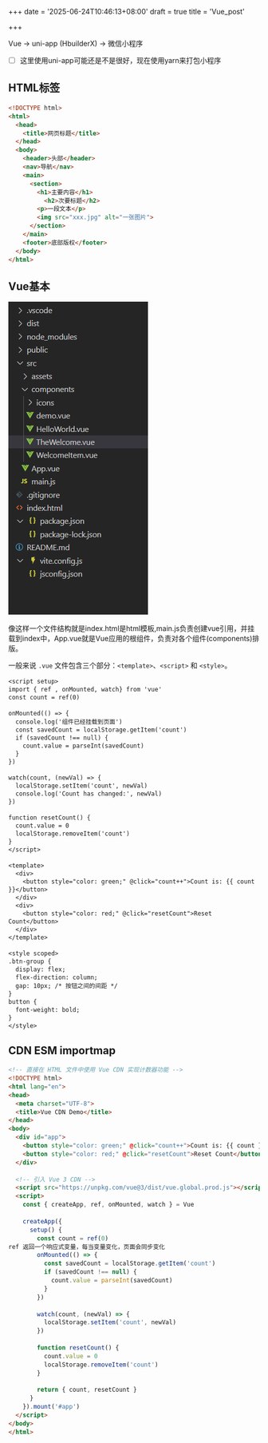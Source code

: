 +++
date = '2025-06-24T10:46:13+08:00'
draft = true
title = 'Vue_post'

+++

Vue -> uni-app (HbuilderX)  -> 微信小程序

- [ ] 这里使用uni-app可能还是不是很好，现在使用yarn来打包小程序

## HTML标签

```html
<!DOCTYPE html>
<html>
  <head>
    <title>网页标题</title>
  </head>
  <body>
    <header>头部</header>
    <nav>导航</nav>
    <main>
      <section>
        <h1>主要内容</h1>
          <h2>次要标题</h2>
        <p>一段文本</p>
        <img src="xxx.jpg" alt="一张图片">
      </section>
    </main>
    <footer>底部版权</footer>
  </body>
</html>


```



## Vue基本

![image-20250624162749276](assets/image-20250624162749276.png)

像这样一个文件结构就是index.html是html模板,main.js负责创建vue引用，并挂载到index中，App.vue就是Vue应用的根组件，负责对各个组件(components)排版。

一般来说 `.vue` 文件包含三个部分：`<template>`、`<script>` 和 `<style>`。

```vue
<script setup>
import { ref , onMounted, watch} from 'vue'
const count = ref(0)

onMounted(() => {
  console.log('组件已经挂载到页面')
  const savedCount = localStorage.getItem('count')
  if (savedCount !== null) {
    count.value = parseInt(savedCount)
  }
})

watch(count, (newVal) => {
  localStorage.setItem('count', newVal)
  console.log('Count has changed:', newVal)
})

function resetCount() {
  count.value = 0
  localStorage.removeItem('count')
}
</script>

<template>
  <div>
    <button style="color: green;" @click="count++">Count is: {{ count }}</button>
  </div>
  <div>
    <button style="color: red;" @click="resetCount">Reset Count</button>
  </div>
</template>

<style scoped>
.btn-group {
  display: flex;
  flex-direction: column;
  gap: 10px; /* 按钮之间的间距 */
}
button {
  font-weight: bold;
}
</style>
```

## CDN ESM importmap

```html
<!-- 直接在 HTML 文件中使用 Vue CDN 实现计数器功能 -->
<!DOCTYPE html>
<html lang="en">
<head>
  <meta charset="UTF-8">
  <title>Vue CDN Demo</title>
</head>
<body>
  <div id="app">
    <button style="color: green;" @click="count++">Count is: {{ count }}</button>
    <button style="color: red;" @click="resetCount">Reset Count</button>
  </div>

  <!-- 引入 Vue 3 CDN -->
  <script src="https://unpkg.com/vue@3/dist/vue.global.prod.js"></script>
  <script>
    const { createApp, ref, onMounted, watch } = Vue

    createApp({
      setup() {
        const count = ref(0)
ref 返回一个响应式变量，每当变量变化，页面会同步变化
        onMounted(() => {
          const savedCount = localStorage.getItem('count')
          if (savedCount !== null) {
            count.value = parseInt(savedCount)
          }
        })

        watch(count, (newVal) => {
          localStorage.setItem('count', newVal)
        })

        function resetCount() {
          count.value = 0
          localStorage.removeItem('count')
        }

        return { count, resetCount }
      }
    }).mount('#app')
  </script>
</body>
</html>
```

